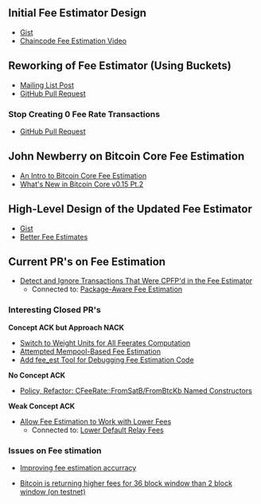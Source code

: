 ## Initial Fee Estimator Design

- [Gist](https://gist.github.com/gavinandresen/6548612)
- [Chaincode Fee Estimation Video](https://www.youtube.com/watch?v=PYA1f2xlIOM&pp=ygUYY2hhaW5jb2RlIGZlZSBlc3RpbWF0aW9u)

## Reworking of Fee Estimator (Using Buckets)

- [Mailing List Post](https://www.mail-archive.com/bitcoin-development@lists.sourceforge.net/msg06405.html)
- [GitHub Pull Request](https://github.com/bitcoin/bitcoin/pull/5159)

### Stop Creating 0 Fee Rate Transactions

- [GitHub Pull Request](https://github.com/bitcoin/bitcoin/pull/7022)

## John Newberry on Bitcoin Core Fee Estimation

- [An Intro to Bitcoin Core Fee Estimation](https://johnnewbery.com/an-intro-to-bitcoin-core-fee-estimation/)
- [What's New in Bitcoin Core v0.15 Pt.2](https://johnnewbery.com/whats-new-in-bitcoin-core-v0.15-pt2/)

## High-Level Design of the Updated Fee Estimator

- [Gist](https://gist.github.com/morcos/d3637f015bc4e607e1fd10d8351e9f41)
- [Better Fee Estimates](https://github.com/bitcoin/bitcoin/pull/10199)

## Current PR's on Fee Estimation

- [Detect and Ignore Transactions That Were CPFP'd in the Fee Estimator](https://github.com/bitcoin/bitcoin/pull/25380)
    - Connected to: [Package-Aware Fee Estimation](https://github.com/bitcoin/bitcoin/pull/23074)

### Interesting Closed PR's

**Concept ACK but Approach NACK**
- [Switch to Weight Units for All Feerates Computation](https://github.com/bitcoin/bitcoin/pull/17566)
- [Attempted Mempool-Based Fee Estimation](https://github.com/bitcoin/bitcoin/pull/12966)
- [Add fee_est Tool for Debugging Fee Estimation Code](https://github.com/bitcoin/bitcoin/pull/10443)

**No Concept ACK**
- [Policy, Refactor: CFeeRate::FromSatB/FromBtcKb Named Constructors](https://github.com/bitcoin/bitcoin/pull/20790)

**Weak Concept ACK**
- [Allow Fee Estimation to Work with Lower Fees](https://github.com/bitcoin/bitcoin/pull/13990)
    - Connected to: [Lower Default Relay Fees](https://github.com/bitcoin/bitcoin/pull/13922)

### Issues on Fee stimation

- [Improving fee estimation accurracy](https://github.com/bitcoin/bitcoin/issues/27995)

- [Bitcoin is returning higher fees for 36 block window than 2 block window (on testnet)](https://github.com/bitcoin/bitcoin/issues/11800)